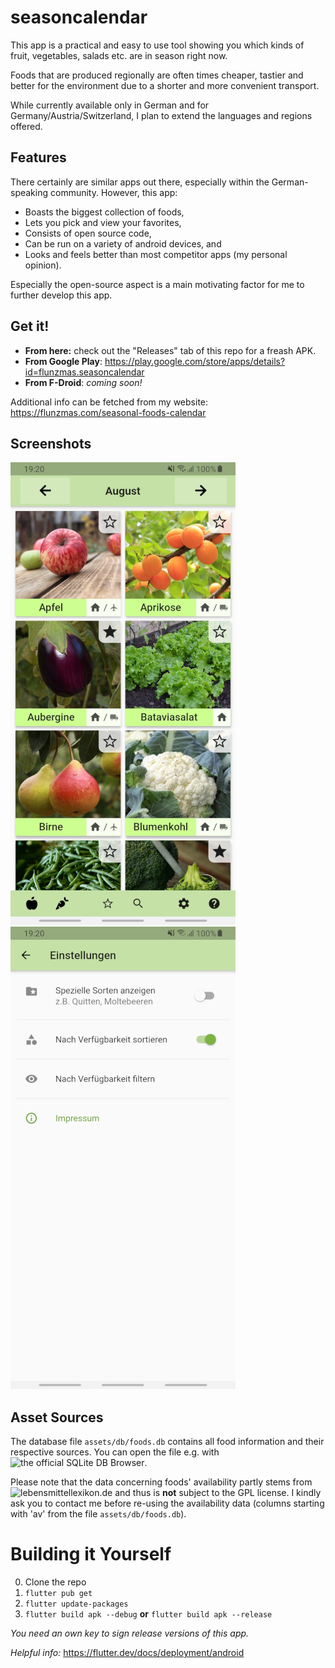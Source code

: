 # seasoncalendar

This app is a practical and easy to use tool showing you which kinds of fruit, vegetables, salads etc. are in season right now.

Foods that are produced regionally are often times cheaper, tastier and better for the environment due to a shorter and more convenient transport.

While currently available only in German and for Germany/Austria/Switzerland, I plan to extend the languages and regions offered.

## Features

There certainly are similar apps out there, especially within the German-speaking community. However, this app:

- Boasts the biggest collection of foods,
- Lets you pick and view your favorites,
- Consists of open source code,
- Can be run on a variety of android devices, and
- Looks and feels better than most competitor apps (my personal opinion).

Especially the open-source aspect is a main motivating factor for me to further develop this app.

## Get it!

- **From here:** check out the "Releases" tab of this repo for a freash APK.
- **From Google Play**: https://play.google.com/store/apps/details?id=flunzmas.seasoncalendar
- **From F-Droid**: *coming soon!*

Additional info can be fetched from my website: https://flunzmas.com/seasonal-foods-calendar

## Screenshots

![scr1](assets/screenshots/Screenshot_20200818-192031.jpg) ![scr3](assets/screenshots/Screenshot_20200818-192041.jpg)

## Asset Sources

The database file `assets/db/foods.db` contains all food information and their respective sources. You can open the file e.g. with ![the official SQLite DB Browser](https://sqlitebrowser.org/).

Please note that the data concerning foods' availability partly stems from ![lebensmittellexikon.de](lebensmittellexikon.de) and thus is __not__ subject to the GPL license. I kindly ask you to contact me before re-using the availability data (columns starting with 'av' from the file `assets/db/foods.db`).

# Building it Yourself

0. Clone the repo
1. `flutter pub get`
2. `flutter update-packages`
3. `flutter build apk --debug` **or** `flutter build apk --release`

_You need an own key to sign release versions of this app._

_Helpful info:_ https://flutter.dev/docs/deployment/android
